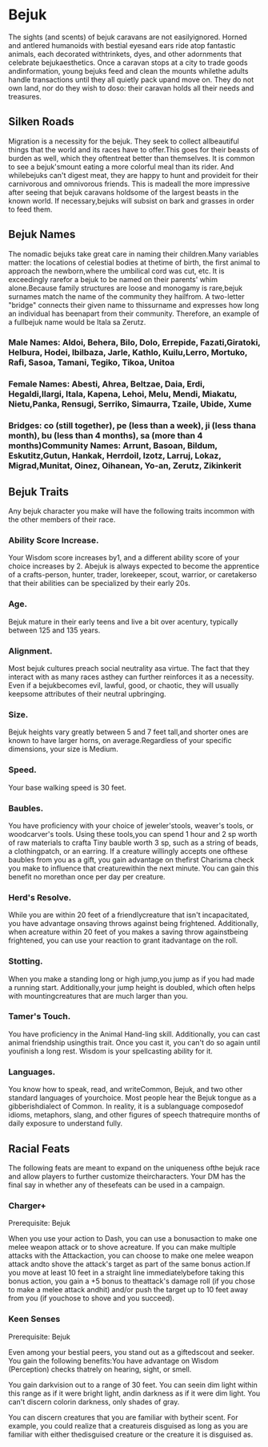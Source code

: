 # Bejuk

The sights (and scents) of bejuk caravans are not easilyignored. Horned and antlered humanoids with bestial eyesand ears ride atop fantastic animals, each decorated withtrinkets, dyes, and other adornments that celebrate bejukaesthetics. Once a caravan stops at a city to trade goods andinformation, young bejuks feed and clean the mounts whilethe adults handle transactions until they all quietly pack upand move on. They do not own land, nor do they wish to doso: their caravan holds all their needs and treasures.

## Silken Roads

Migration is a necessity for the bejuk. They seek to collect allbeautiful things that the world and its races have to offer.This goes for their beasts of burden as well, which they oftentreat better than themselves. It is common to see a bejuk'smount eating a more colorful meal than its rider. And whilebejuks can't digest meat, they are happy to hunt and provideit for their carnivorous and omnivorous friends. This is madeall the more impressive after seeing that bejuk caravans holdsome of the largest beasts in the known world. If necessary,bejuks will subsist on bark and grasses in order to feed them.

## Bejuk Names

The nomadic bejuks take great care in naming their children.Many variables matter: the locations of celestial bodies at thetime of birth, the first animal to approach the newborn,where the umbilical cord was cut, etc. It is exceedingly rarefor a bejuk to be named on their parents' whim alone.Because family structures are loose and monogamy is rare,bejuk surnames match the name of the community they hailfrom. A two-letter "bridge" connects their given name to thissurname and expresses how long an individual has beenapart from their community. Therefore, an example of a fullbejuk name would be Itala sa Zerutz.

### Male Names: Aldoi, Behera, Bilo, Dolo, Errepide, Fazati,Giratoki, Helbura, Hodei, Ibilbaza, Jarle, Kathlo, Kuilu,Lerro, Mortuko, Rafi, Sasoa, Tamani, Tegiko, Tikoa, Unitoa

### Female Names: Abesti, Ahrea, Beltzae, Daia, Erdi, Hegaldi,Ilargi, Itala, Kapena, Lehoi, Melu, Mendi, Miakatu, Nietu,Panka, Rensugi, Serriko, Simaurra, Tzaile, Ubide, Xume

### Bridges: co (still together), pe (less than a week), ji (less thana month), bu (less than 4 months), sa (more than 4 months)Community Names: Arrunt, Basoan, Bildum, Eskutitz,Gutun, Hankak, Herrdoil, Izotz, Larruj, Lokaz, Migrad,Munitat, Oinez, Oihanean, Yo-an, Zerutz, Zikinkerit

## Bejuk Traits

Any bejuk character you make will have the following traits incommon with the other members of their race.

### Ability Score Increase. 

Your Wisdom score increases by1, and a different ability score of your choice increases by 2. Abejuk is always expected to become the apprentice of a crafts-person, hunter, trader, lorekeeper, scout, warrior, or caretakerso that their abilities can be specialized by their early 20s.

### Age. 

Bejuk mature in their early teens and live a bit over acentury, typically between 125 and 135 years.

### Alignment. 

Most bejuk cultures preach social neutrality asa virtue. The fact that they interact with as many races asthey can further reinforces it as a necessity. Even if a bejukbecomes evil, lawful, good, or chaotic, they will usually keepsome attributes of their neutral upbringing.

### Size. 

Bejuk heights vary greatly between 5 and 7 feet tall,and shorter ones are known to have larger horns, on average.Regardless of your specific dimensions, your size is Medium.

### Speed. 

Your base walking speed is 30 feet.

### Baubles. 

You have proficiency with your choice of jeweler'stools, weaver's tools, or woodcarver's tools. Using these tools,you can spend 1 hour and 2 sp worth of raw materials to crafta Tiny bauble worth 3 sp, such as a string of beads, a clothingpatch, or an earring. If a creature willingly accepts one ofthese baubles from you as a gift, you gain advantage on thefirst Charisma check you make to influence that creaturewithin the next minute. You can gain this benefit no morethan once per day per creature.

### Herd's Resolve. 

While you are within 20 feet of a friendlycreature that isn't incapacitated, you have advantage onsaving throws against being frightened. Additionally, when acreature within 20 feet of you makes a saving throw againstbeing frightened, you can use your reaction to grant itadvantage on the roll.

### Stotting. 

When you make a standing long or high jump,you jump as if you had made a running start. Additionally,your jump height is doubled, which often helps with mountingcreatures that are much larger than you.

### Tamer's Touch. 

You have proficiency in the Animal Hand-ling skill. Additionally, you can cast animal friendship usingthis trait. Once you cast it, you can't do so again until youfinish a long rest. Wisdom is your spellcasting ability for it.

### Languages. 

You know how to speak, read, and writeCommon, Bejuk, and two other standard languages of yourchoice. Most people hear the Bejuk tongue as a gibberishdialect of Common. In reality, it is a sublanguage composedof idioms, metaphors, slang, and other figures of speech thatrequire months of daily exposure to understand fully.

## Racial Feats

The following feats are meant to expand on the uniqueness ofthe bejuk race and allow players to further customize theircharacters. Your DM has the final say in whether any of thesefeats can be used in a campaign.

### Charger+

Prerequisite: Bejuk

When you use your action to Dash, you can use a bonusaction to make one melee weapon attack or to shove acreature. If you can make multiple attacks with the Attackaction, you can choose to make one melee weapon attack andto shove the attack's target as part of the same bonus action.If you move at least 10 feet in a straight line immediatelybefore taking this bonus action, you gain a +5 bonus to theattack's damage roll (if you chose to make a melee attack andhit) and/or push the target up to 10 feet away from you (if youchose to shove and you succeed).

### Keen Senses

Prerequisite: Bejuk

Even among your bestial peers, you stand out as a giftedscout and seeker. You gain the following benefits:You have advantage on Wisdom (Perception) checks thatrely on hearing, sight, or smell.

You gain darkvision out to a range of 30 feet. You can seein dim light within this range as if it were bright light, andin darkness as if it were dim light. You can't discern colorin darkness, only shades of gray.

You can discern creatures that you are familiar with bytheir scent. For example, you could realize that a creatureis disguised as long as you are familiar with either thedisguised creature or the creature it is disguised as.
